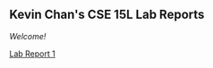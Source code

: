 ## Kevin Chan's CSE 15L Lab Reports
*Welcome!*

[Lab Report 1](lab-report-1-week-0/lab-report-1-week-0.md)
